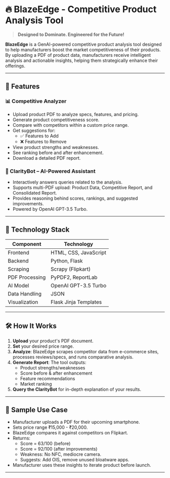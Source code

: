 # 🔥 BlazeEdge - Competitive Product Analysis Tool

> **Designed to Dominate. Engineered for the Future!**

**BlazeEdge** is a GenAI-powered competitive product analysis tool designed to help manufacturers boost the market competitiveness of their products. By uploading a PDF of product data, manufacturers receive intelligent analysis and actionable insights, helping them strategically enhance their offerings.

---

## 🚀 Features

### 📊 Competitive Analyzer
- Upload product PDF to analyze specs, features, and pricing.
- Generate product competitiveness score.
- Compare with competitors within a custom price range.
- Get suggestions for:
  - ✅ Features to Add
  - ❌ Features to Remove
- View product strengths and weaknesses.
- See ranking before and after enhancement.
- Download a detailed PDF report.

### 🤖 ClarityBot – AI-Powered Assistant
- Interactively answers queries related to the analysis.
- Supports multi-PDF upload: Product Data, Competitive Report, and Consolidated Report.
- Provides reasoning behind scores, rankings, and suggested improvements.
- Powered by OpenAI GPT-3.5 Turbo.

---

## 🧠 Technology Stack

| Component        | Technology           |
|------------------|----------------------|
| Frontend         | HTML, CSS, JavaScript |
| Backend          | Python, Flask         |
| Scraping         | Scrapy (Flipkart)     |
| PDF Processing   | PyPDF2, ReportLab     |
| AI Model         | OpenAI GPT-3.5 Turbo  |
| Data Handling    | JSON                  |
| Visualization    | Flask Jinja Templates |

---

## 🛠️ How It Works

1. **Upload** your product's PDF document.
2. **Set** your desired price range.
3. **Analyze**: BlazeEdge scrapes competitor data from e-commerce sites, processes reviews/specs, and runs comparative analysis.
4. **Generate Report**: The tool outputs:
   - Product strengths/weaknesses
   - Score before & after enhancement
   - Feature recommendations
   - Market ranking
5. **Query the ClarityBot** for in-depth explanation of your results.

---

## 🧪 Sample Use Case

- Manufacturer uploads a PDF for their upcoming smartphone.
- Sets price range ₹15,000 - ₹20,000.
- BlazeEdge compares it against competitors on Flipkart.
- Returns:
  - Score = 63/100 (before)
  - Score = 92/100 (after improvements)
  - Weakness: No NFC, mediocre camera.
  - Suggests: Add OIS, remove unused bloatware apps.
- Manufacturer uses these insights to iterate product before launch.

---
